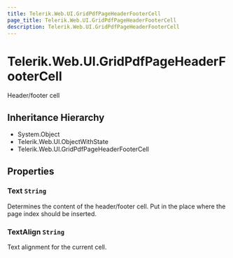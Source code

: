 ```yaml
---
title: Telerik.Web.UI.GridPdfPageHeaderFooterCell
page_title: Telerik.Web.UI.GridPdfPageHeaderFooterCell
description: Telerik.Web.UI.GridPdfPageHeaderFooterCell
---
```


# Telerik.Web.UI.GridPdfPageHeaderFooterCell

Header/footer cell

## Inheritance Hierarchy

* System.Object
* Telerik.Web.UI.ObjectWithState
* Telerik.Web.UI.GridPdfPageHeaderFooterCell

## Properties

###  Text `String`

Determines the content of the header/footer cell. 
            Put <?page-number?> in the place where the page index should be inserted.

###  TextAlign `String`

Text alignment for the current cell.


